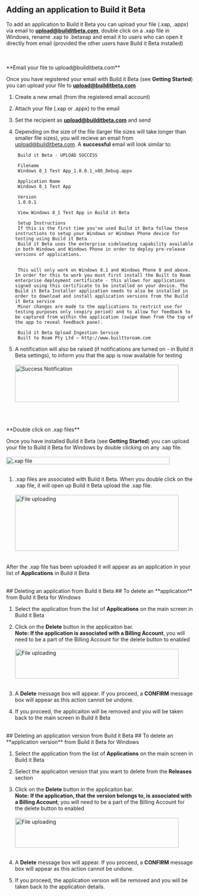 ## Adding an application to Build it Beta ##
To add an application to Build it Beta you can upload your file (.xap, .appx) via email to **upload@builditbeta.com**, double click on a .xap file in Windows, rename .xap to .betaxap and email it to users who can open it directly from email (provided the other users have Build it Beta installed)

<br>
<br>
**Email your file to upload@builditbeta.com**

Once you have registered your email with Build it Beta (see **Getting Started**) you can upload your file to **upload@builditbeta.com**

1. Create a new email (from the registered email account)

1. Attach your file (.xap or .appx) to the email

1. Set the recipient as **upload@builditbeta.com** and send

1. Depending on the size of the file (larger file sizes will take longer than smaller file sizes), you will recieve an email from upload@builditbeta.com. A **successful** email will look similar to:


		Build it Beta - UPLOAD SUCCESS
		
		Filename
		Windows 8_1 Test App_1.0.0.1_x86_Debug.appx
		
		Application Name
		Windows 8_1 Test App
		
		Version
		1.0.0.1
		
		View Windows 8_1 Test App in Build it Beta
		
		Setup Instructions
		If this is the first time you've used Build it Beta follow these instructions to setup your Windows or Windows Phone device for testing using Build it Beta
		Build it Beta uses the enterprise sideloading capability available in both Windows and Windows Phone in order to deploy pre-release versions of applications.
		
		
		This will only work on Windows 8.1 and Windows Phone 8 and above. In order for this to work you must first install the Built to Roam enterprise deployment certificate - this allows for applications signed using this certificate to be installed on your device. The Build it Beta Installer application needs to also be installed in order to download and install application versions from the Build it Beta service
		Minor changes are made to the applications to restrict use for testing purposes only (expiry period) and to allow for feedback to be captured from within the application (swipe down from the top of the app to reveal feedback pane).
		
		Build it Beta Upload Ingestion Service
		Built to Roam Pty Ltd – http://www.builttoroam.com




1. A notification will also be raised (if notifications are turned on - in Build it Beta settings), to inform you that the app is now available for testing<br><br>
 <img src="..\Images\PushNotification.png" alt="Success Notification" height="100" width="440"><br><br>


<br>
<br>
**Double click on .xap files**

Once you have installed Build it Beta (see **Getting Started**) you can upload your file to Build it Beta for Windows by double clicking on any .xap file.
<br><br>
 <img src="..\Images\FileAssociationClick.png" alt=".xap file" height="20" width="440"><br><br>


1. .xap files are associated with Build it Beta. When you double click on the .xap file, it will open up Build it Beta upload the .xap file.<br><br>
 <img src="..\Images\ClickUploadMessage.png" alt="File uploading" height="150" width="440"><br><br>

After the .xap file has been uploaded it will appear as an application in your list of **Applications** in Build it Beta



<br>
## Deleting an application from Build it Beta ##
To delete an **application** from Build it Beta for Windows

1. Select the application from the list of **Applications** on the main screen in Build it Beta

1. Click on the **Delete** button in the applicaiton bar. <br>**Note:** **If the application is associated with a Billing Account**, you will need to be a part of the Billing Account for the delete button to enabled
<br><br>
 <img src="..\Images\DeleteEnabled.png" alt="File uploading" height="80" width="440"><br><br>
1. A **Delete** message box will appear. If you proceed, a  **CONFIRM** message box will appear as this action cannot be undone.

1. If you proceed, the applicaiton will be removed and you will be taken back to the main screen in Build it Beta







<br>
## Deleting an application version from Build it Beta ##
To delete an **application version** from Build it Beta for Windows

1. Select the application from the list of **Applications** on the main screen in Build it Beta

2. Select the applicaiton version that you want to delete from the **Releases** section

1. Click on the **Delete** button in the applicaiton bar. <br>**Note:** **If the application, that the version belongs to, is associated with a Billing Account**, you will need to be a part of the Billing Account for the delete button to enabled
<br><br>
 <img src="..\Images\DeleteAppbar.png" alt="File uploading" height="80" width="440"><br><br>
1. A **Delete** message box will appear. If you proceed, a  **CONFIRM** message box will appear as this action cannot be undone.

1. If you proceed, the application version will be removed and you will be taken back to the application details.






